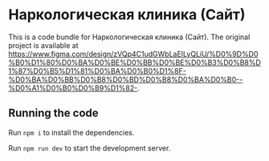 
  # Наркологическая клиника (Сайт)

  This is a code bundle for Наркологическая клиника (Сайт). The original project is available at https://www.figma.com/design/zVQp4C1udGWbLaEILyQLiU/%D0%9D%D0%B0%D1%80%D0%BA%D0%BE%D0%BB%D0%BE%D0%B3%D0%B8%D1%87%D0%B5%D1%81%D0%BA%D0%B0%D1%8F-%D0%BA%D0%BB%D0%B8%D0%BD%D0%B8%D0%BA%D0%B0--%D0%A1%D0%B0%D0%B9%D1%82-.

  ## Running the code

  Run `npm i` to install the dependencies.

  Run `npm run dev` to start the development server.
  